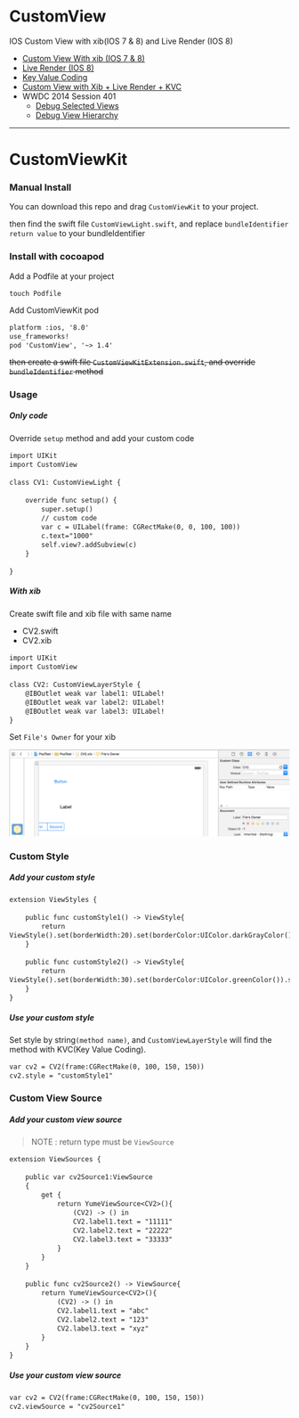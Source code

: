 CustomView
==========

IOS Custom View with xib(IOS 7 &amp; 8) and Live Render (IOS 8)

 * [Custom View With xib (IOS 7 &amp; 8)](CustomView.md)
 * [Live Render (IOS 8)](LiveRender.md)
 * [Key Value Coding](KVC.md)
 * [Custom View with Xib + Live Render + KVC](CustomView_LiveRender_KVC.md)
 * WWDC 2014 Session 401
    * [Debug Selected Views](WWDC_2014_Session_401.md/#debugSelectedViews)
    * [Debug View Hierarchy](WWDC_2014_Session_401.md/#debugViewHierarchy)

---

# CustomViewKit

### Manual Install

You can download this repo and drag `CustomViewKit` to your project.

then find the swift file `CustomViewLight.swift`, and replace `bundleIdentifier return value` to your bundleIdentifier

### Install with cocoapod

Add a Podfile at your project

    touch Podfile

Add CustomViewKit pod

```
platform :ios, '8.0'
use_frameworks!
pod 'CustomView', '~> 1.4'
```

~~then create a swift file `CustomViewKitExtension.swift`, and override `bundleIdentifier` method~~

### Usage

##### Only code

Override `setup` method and add your custom code

```
import UIKit
import CustomView

class CV1: CustomViewLight {

    override func setup() {
        super.setup()
        // custom code
        var c = UILabel(frame: CGRectMake(0, 0, 100, 100))
        c.text="1000"
        self.view?.addSubview(c)
    }

}
```

##### With xib

Create swift file and xib file with same name

 * CV2.swift
 * CV2.xib

```
import UIKit
import CustomView

class CV2: CustomViewLayerStyle {
    @IBOutlet weak var label1: UILabel!
    @IBOutlet weak var label2: UILabel!
    @IBOutlet weak var label3: UILabel!
}
```

Set `File's Owner` for your xib

![File's Owner](/images/i5.png)

### Custom Style

##### Add your custom style

```
extension ViewStyles {

    public func customStyle1() -> ViewStyle{
        return ViewStyle().set(borderWidth:20).set(borderColor:UIColor.darkGrayColor()).set(cornorRadius:20)
    }

    public func customStyle2() -> ViewStyle{
        return ViewStyle().set(borderWidth:30).set(borderColor:UIColor.greenColor()).set(cornorRadius:30)
    }
}
```

##### Use your custom style

Set style by string`(method name)`, and `CustomViewLayerStyle` will find the method with KVC(Key Value Coding).

```
var cv2 = CV2(frame:CGRectMake(0, 100, 150, 150))
cv2.style = "customStyle1"
```

### Custom View Source

##### Add your custom view source

> NOTE : return type must be `ViewSource`

```
extension ViewSources {

    public var cv2Source1:ViewSource
    {
        get {
            return YumeViewSource<CV2>(){
                (CV2) -> () in
                CV2.label1.text = "11111"
                CV2.label2.text = "22222"
                CV2.label3.text = "33333"
            }
        }
    }

    public func cv2Source2() -> ViewSource{
        return YumeViewSource<CV2>(){
            (CV2) -> () in
            CV2.label1.text = "abc"
            CV2.label2.text = "123"
            CV2.label3.text = "xyz"
        }
    }
}
```

##### Use your custom view source

```
var cv2 = CV2(frame:CGRectMake(0, 100, 150, 150))
cv2.viewSource = "cv2Source1"
```